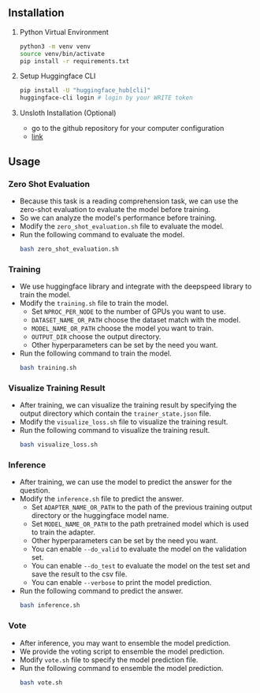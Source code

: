 ## Installation

1. Python Virtual Environment
    ```bash
    python3 -m venv venv
    source venv/bin/activate
    pip install -r requirements.txt
    ```

2. Setup Huggingface CLI
    ```bash
    pip install -U "huggingface_hub[cli]"
    huggingface-cli login # login by your WRITE token
    ```

3. Unsloth Installation (Optional)
    - go to the github repository for your computer configuration
    - [link](https://github.com/unslothai/unsloth)

## Usage

### Zero Shot Evaluation

- Because this task is a reading comprehension task, we can use the zero-shot evaluation to evaluate the model before training.
- So we can analyze the model's performance before training.
- Modify the `zero_shot_evaluation.sh` file to evaluate the model.
- Run the following command to evaluate the model.
    ```bash
    bash zero_shot_evaluation.sh
    ```

### Training

- We use huggingface library and integrate with the deepspeed library to train the model.
- Modify the `training.sh` file to train the model.
    - Set `NPROC_PER_NODE` to the number of GPUs you want to use.
    - `DATASET_NAME_OR_PATH` choose the dataset match with the model.
    - `MODEL_NAME_OR_PATH` choose the model you want to train.
    - `OUTPUT_DIR` choose the output directory.
    - Other hyperparameters can be set by the need you want.
- Run the following command to train the model.
    ```bash
    bash training.sh
    ```

### Visualize Training Result

- After training, we can visualize the training result by specifying the output directory which contain the `trainer_state.json` file.
- Modify the `visualize_loss.sh` file to visualize the training result.
- Run the following command to visualize the training result.
    ```bash
    bash visualize_loss.sh
    ```

### Inference

- After training, we can use the model to predict the answer for the question.
- Modify the `inference.sh` file to predict the answer.
    - Set `ADAPTER_NAME_OR_PATH` to the path of the previous training output directory or the huggingface model name.
    - Set `MODEL_NAME_OR_PATH` to the path pretrained model which is used to train the adapter.
    - Other hyperparameters can be set by the need you want.
    - You can enable `--do_valid` to evaluate the model on the validation set.
    - You can enable `--do_test` to evaluate the model on the test set and save the result to the csv file.
    - You can enable `--verbose` to print the model prediction.
- Run the following command to predict the answer.
    ```bash
    bash inference.sh
    ```

### Vote

- After inference, you may want to ensemble the model prediction.
- We provide the voting script to ensemble the model prediction.
- Modify `vote.sh` file to specify the model prediction file.
- Run the following command to ensemble the model prediction.
    ```bash
    bash vote.sh
    ```